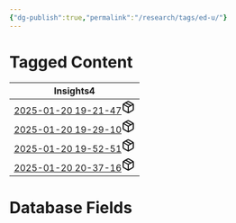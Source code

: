 ```yaml
---
{"dg-publish":true,"permalink":"/research/tags/ed-u/"}
---
```


# Tagged Content
<div><table class="dataview table-view-table"><thead class="table-view-thead"><tr class="table-view-tr-header"><th class="table-view-th"><span>Insights</span><span class="dataview small-text">4</span></th></tr></thead><tbody class="table-view-tbody"><tr><td><span><a data-tooltip-position="top" aria-label="Research/Insights/2025-01-20 19-21-47.md" data-href="Research/Insights/2025-01-20 19-21-47.md" href="Research/Insights/2025-01-20 19-21-47.md" class="internal-link" target="_blank" rel="noopener nofollow" fileclass-name="Research Links">2025-01-20 19-21-47</a><a class="metadata-menu fileclass-icon"><svg xmlns="http://www.w3.org/2000/svg" width="24" height="24" viewBox="0 0 24 24" fill="none" stroke="currentColor" stroke-width="2" stroke-linecap="round" stroke-linejoin="round" class="svg-icon lucide-package"><path d="m7.5 4.27 9 5.15"></path><path d="M21 8a2 2 0 0 0-1-1.73l-7-4a2 2 0 0 0-2 0l-7 4A2 2 0 0 0 3 8v8a2 2 0 0 0 1 1.73l7 4a2 2 0 0 0 2 0l7-4A2 2 0 0 0 21 16Z"></path><path d="m3.3 7 8.7 5 8.7-5"></path><path d="M12 22V12"></path></svg></a></span></td></tr><tr><td><span><a data-tooltip-position="top" aria-label="Research/Insights/2025-01-20 19-29-10.md" data-href="Research/Insights/2025-01-20 19-29-10.md" href="Research/Insights/2025-01-20 19-29-10.md" class="internal-link" target="_blank" rel="noopener nofollow" fileclass-name="Research Links">2025-01-20 19-29-10</a><a class="metadata-menu fileclass-icon"><svg xmlns="http://www.w3.org/2000/svg" width="24" height="24" viewBox="0 0 24 24" fill="none" stroke="currentColor" stroke-width="2" stroke-linecap="round" stroke-linejoin="round" class="svg-icon lucide-package"><path d="m7.5 4.27 9 5.15"></path><path d="M21 8a2 2 0 0 0-1-1.73l-7-4a2 2 0 0 0-2 0l-7 4A2 2 0 0 0 3 8v8a2 2 0 0 0 1 1.73l7 4a2 2 0 0 0 2 0l7-4A2 2 0 0 0 21 16Z"></path><path d="m3.3 7 8.7 5 8.7-5"></path><path d="M12 22V12"></path></svg></a></span></td></tr><tr><td><span><a data-tooltip-position="top" aria-label="Research/Insights/2025-01-20 19-52-51.md" data-href="Research/Insights/2025-01-20 19-52-51.md" href="Research/Insights/2025-01-20 19-52-51.md" class="internal-link" target="_blank" rel="noopener nofollow" fileclass-name="Research Links">2025-01-20 19-52-51</a><a class="metadata-menu fileclass-icon"><svg xmlns="http://www.w3.org/2000/svg" width="24" height="24" viewBox="0 0 24 24" fill="none" stroke="currentColor" stroke-width="2" stroke-linecap="round" stroke-linejoin="round" class="svg-icon lucide-package"><path d="m7.5 4.27 9 5.15"></path><path d="M21 8a2 2 0 0 0-1-1.73l-7-4a2 2 0 0 0-2 0l-7 4A2 2 0 0 0 3 8v8a2 2 0 0 0 1 1.73l7 4a2 2 0 0 0 2 0l7-4A2 2 0 0 0 21 16Z"></path><path d="m3.3 7 8.7 5 8.7-5"></path><path d="M12 22V12"></path></svg></a></span></td></tr><tr><td><span><a data-tooltip-position="top" aria-label="Research/Insights/2025-01-20 20-37-16.md" data-href="Research/Insights/2025-01-20 20-37-16.md" href="Research/Insights/2025-01-20 20-37-16.md" class="internal-link" target="_blank" rel="noopener nofollow" fileclass-name="Research Links">2025-01-20 20-37-16</a><a class="metadata-menu fileclass-icon"><svg xmlns="http://www.w3.org/2000/svg" width="24" height="24" viewBox="0 0 24 24" fill="none" stroke="currentColor" stroke-width="2" stroke-linecap="round" stroke-linejoin="round" class="svg-icon lucide-package"><path d="m7.5 4.27 9 5.15"></path><path d="M21 8a2 2 0 0 0-1-1.73l-7-4a2 2 0 0 0-2 0l-7 4A2 2 0 0 0 3 8v8a2 2 0 0 0 1 1.73l7 4a2 2 0 0 0 2 0l7-4A2 2 0 0 0 21 16Z"></path><path d="m3.3 7 8.7 5 8.7-5"></path><path d="M12 22V12"></path></svg></a></span></td></tr></tbody></table></div>

# Database Fields